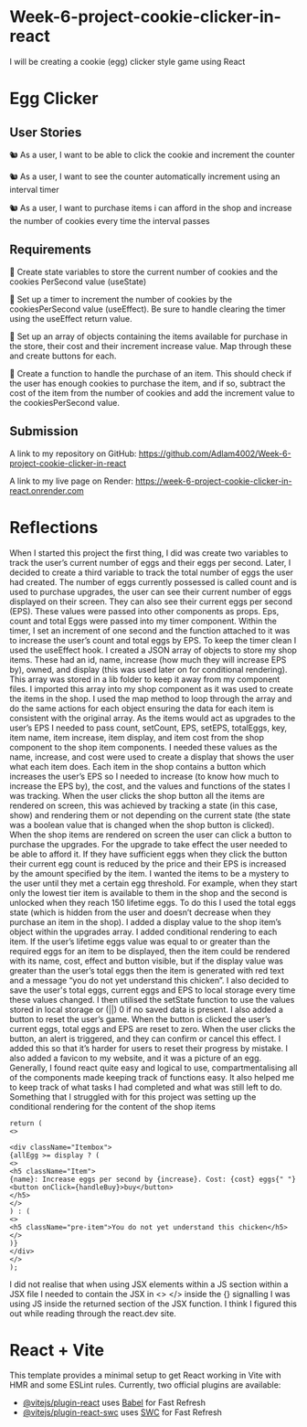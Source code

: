 # Week-6-project-cookie-clicker-in-react

I will be creating a cookie (egg) clicker style game using React

# Egg Clicker

## User Stories

🐿️ As a user, I want to be able to click the cookie and increment the counter

🐿️ As a user, I want to see the counter automatically increment using an interval timer

🐿️ As a user, I want to purchase items i can afford in the shop and increase the number of cookies every time the interval passes

## Requirements

🎯 Create state variables to store the current number of cookies and the cookies PerSecond value (useState)

🎯 Set up a timer to increment the number of cookies by the cookiesPerSecond value (useEffect). Be sure to handle clearing the timer using the useEffect return value.

🎯 Set up an array of objects containing the items available for purchase in the store, their cost and their increment increase value. Map through these and create buttons for each.

🎯 Create a function to handle the purchase of an item. This should check if the user has enough cookies to purchase the item, and if so, subtract the cost of the item from the number of cookies and add the increment value to the cookiesPerSecond value.

## Submission

A link to my repository on GitHub: https://github.com/Adlam4002/Week-6-project-cookie-clicker-in-react

A link to my live page on Render: https://week-6-project-cookie-clicker-in-react.onrender.com

# Reflections

When I started this project the first thing, I did was create two variables to track the user’s current number of eggs and their eggs per second. Later, I decided to create a third variable to track the total number of eggs the user had created. The number of eggs currently possessed is called count and is used to purchase upgrades, the user can see their current number of eggs displayed on their screen. They can also see their current eggs per second (EPS). These values were passed into other components as props. Eps, count and total Eggs were passed into my timer component. Within the timer, I set an increment of one second and the function attached to it was to increase the user’s count and total eggs by EPS. To keep the timer clean I used the useEffect hook.
I created a JSON array of objects to store my shop items. These had an id, name, increase (how much they will increase EPS by), owned, and display (this was used later on for conditional rendering). This array was stored in a lib folder to keep it away from my component files. I imported this array into my shop component as it was used to create the items in the shop. I used the map method to loop through the array and do the same actions for each object ensuring the data for each item is consistent with the original array. As the items would act as upgrades to the user’s EPS I needed to pass count, setCount, EPS, setEPS, totalEggs, key, item name, item increase, item display, and item cost from the shop component to the shop item components. I needed these values as the name, increase, and cost were used to create a display that shows the user what each item does. Each item in the shop contains a button which increases the user’s EPS so I needed to increase (to know how much to increase the EPS by), the cost, and the values and functions of the states I was tracking. When the user clicks the shop button all the items are rendered on screen, this was achieved by tracking a state (in this case, show) and rendering them or not depending on the current state (the state was a boolean value that is changed when the shop button is clicked). When the shop items are rendered on screen the user can click a button to purchase the upgrades. For the upgrade to take effect the user needed to be able to afford it. If they have sufficient eggs when they click the button their current egg count is reduced by the price and their EPS is increased by the amount specified by the item. I wanted the items to be a mystery to the user until they met a certain egg threshold. For example, when they start only the lowest tier item is available to them in the shop and the second is unlocked when they reach 150 lifetime eggs. To do this I used the total eggs state (which is hidden from the user and doesn’t decrease when they purchase an item in the shop). I added a display value to the shop item’s object within the upgrades array. I added conditional rendering to each item. If the user’s lifetime eggs value was equal to or greater than the required eggs for an item to be displayed, then the item could be rendered with its name, cost, effect and button visible, but if the display value was greater than the user’s total eggs then the item is generated with red text and a message “you do not yet understand this chicken”.
I also decided to save the user's total eggs, current eggs and EPS to local storage every time these values changed. I then utilised the setState function to use the values stored in local storage or (||) 0 if no saved data is present. I also added a button to reset the user’s game. When the button is clicked the user’s current eggs, total eggs and EPS are reset to zero. When the user clicks the button, an alert is triggered, and they can confirm or cancel this effect. I added this so that it’s harder for users to reset their progress by mistake. I also added a favicon to my website, and it was a picture of an egg.
Generally, I found react quite easy and logical to use, compartmentalising all of the components made keeping track of functions easy. It also helped me to keep track of what tasks I had completed and what was still left to do.
Something that I struggled with for this project was setting up the conditional rendering for the content of the shop items

```
return (
<>

<div className="Itembox">
{allEgg >= display ? (
<>
<h5 className="Item">
{name}: Increase eggs per second by {increase}. Cost: {cost} eggs{" "}
<button onClick={handleBuy}>buy</button>
</h5>
</>
) : (
<>
<h5 className="pre-item">You do not yet understand this chicken</h5>
</>
)}
</div>
</>
);
```

I did not realise that when using JSX elements within a JS section within a JSX file I needed to contain the JSX in <> </> inside the {} signalling I was using JS inside the returned section of the JSX function. I think I figured this out while reading through the react.dev site.

# React + Vite

This template provides a minimal setup to get React working in Vite with HMR and some ESLint rules.
Currently, two official plugins are available:

- [@vitejs/plugin-react](https://github.com/vitejs/vite-plugin-react/blob/main/packages/plugin-react/README.md) uses [Babel](https://babeljs.io/) for Fast Refresh
- [@vitejs/plugin-react-swc](https://github.com/vitejs/vite-plugin-react-swc) uses [SWC](https://swc.rs/) for Fast Refresh

```

```
